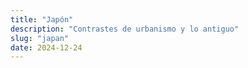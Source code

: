 ```yaml
---
title: "Japón"
description: "Contrastes de urbanismo y lo antiguo"
slug: "japan"
date: 2024-12-24
---
```

